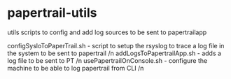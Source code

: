 papertrail-utils
=================

utils scripts to config and add log sources to be sent to papertrailapp 

configSysloToPaperTrail.sh - script to setup the rsyslog to trace a log file in the system to be sent to papertrail /n
addLogsToPapertrailApp.sh - adds a log file to be sent to PT /n
usePapertrailOnConsole.sh - configure the machine to be able to log papertrail from CLI /n
